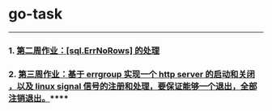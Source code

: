 # go-task

---
### 1. [第二周作业：[sql.ErrNoRows] 的处理](https://github.com/hizhuzhan/go-task/blob/master/week2/err_no_rows.md)  
### 2. [第三周作业：基于 errgroup 实现一个 http server 的启动和关闭 ，以及 linux signal 信号的注册和处理，要保证能够一个退出，全部注销退出。](https://github.com/hizhuzhan/go-task/blob/master/week3/week3.md)****
